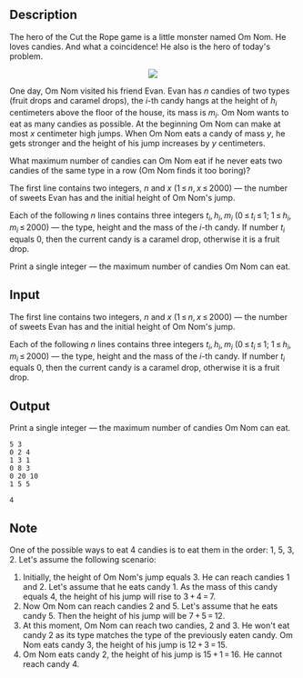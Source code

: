 ## Description

<div><p>The hero of the Cut the Rope game is a little monster named Om Nom. He loves candies. And what a coincidence! He also is the hero of today's problem.</p><center> <img class="tex-graphics" src="file://hEt0ULtK.png" style="max-width: 100.0%;max-height: 100.0%;"> </center><p>One day, Om Nom visited his friend Evan. Evan has <span class="tex-span"><i>n</i></span> candies of two types (fruit drops and caramel drops), the <span class="tex-span"><i>i</i></span>-th candy hangs at the height of <span class="tex-span"><i>h</i><sub class="lower-index"><i>i</i></sub></span> centimeters above the floor of the house, its mass is <span class="tex-span"><i>m</i><sub class="lower-index"><i>i</i></sub></span>. Om Nom wants to eat as many candies as possible. At the beginning Om Nom can make at most <span class="tex-span"><i>x</i></span> centimeter high jumps. When Om Nom eats a candy of mass <span class="tex-span"><i>y</i></span>, he gets stronger and the height of his jump increases by <span class="tex-span"><i>y</i></span> centimeters.</p><p>What maximum number of candies can Om Nom eat if he never eats two candies of the same type in a row (Om Nom finds it too boring)?</p></div><div class="input-specification"><p>The first line contains two integers, <span class="tex-span"><i>n</i></span> and <span class="tex-span"><i>x</i></span> <span class="tex-span">(1 ≤ <i>n</i>, <i>x</i> ≤ 2000)</span> — the number of sweets Evan has and the initial height of Om Nom's jump. </p><p>Each of the following <span class="tex-span"><i>n</i></span> lines contains three integers <span class="tex-span"><i>t</i><sub class="lower-index"><i>i</i></sub>, <i>h</i><sub class="lower-index"><i>i</i></sub>, <i>m</i><sub class="lower-index"><i>i</i></sub></span> <span class="tex-span">(0 ≤ <i>t</i><sub class="lower-index"><i>i</i></sub> ≤ 1;&nbsp;1 ≤ <i>h</i><sub class="lower-index"><i>i</i></sub>, <i>m</i><sub class="lower-index"><i>i</i></sub> ≤ 2000)</span> — the type, height and the mass of the <span class="tex-span"><i>i</i></span>-th candy. If number <span class="tex-span"><i>t</i><sub class="lower-index"><i>i</i></sub></span> equals 0, then the current candy is a caramel drop, otherwise it is a fruit drop.</p></div><div class="output-specification"><p>Print a single integer — the maximum number of candies Om Nom can eat.</p></div>

## Input

<p>The first line contains two integers, <span class="tex-span"><i>n</i></span> and <span class="tex-span"><i>x</i></span> <span class="tex-span">(1 ≤ <i>n</i>, <i>x</i> ≤ 2000)</span> — the number of sweets Evan has and the initial height of Om Nom's jump. </p><p>Each of the following <span class="tex-span"><i>n</i></span> lines contains three integers <span class="tex-span"><i>t</i><sub class="lower-index"><i>i</i></sub>, <i>h</i><sub class="lower-index"><i>i</i></sub>, <i>m</i><sub class="lower-index"><i>i</i></sub></span> <span class="tex-span">(0 ≤ <i>t</i><sub class="lower-index"><i>i</i></sub> ≤ 1;&nbsp;1 ≤ <i>h</i><sub class="lower-index"><i>i</i></sub>, <i>m</i><sub class="lower-index"><i>i</i></sub> ≤ 2000)</span> — the type, height and the mass of the <span class="tex-span"><i>i</i></span>-th candy. If number <span class="tex-span"><i>t</i><sub class="lower-index"><i>i</i></sub></span> equals 0, then the current candy is a caramel drop, otherwise it is a fruit drop.</p>

## Output

<p>Print a single integer — the maximum number of candies Om Nom can eat.</p>





```input1
5 3
0 2 4
1 3 1
0 8 3
0 20 10
1 5 5

```




```output1
4

```



## Note

<p>One of the possible ways to eat <span class="tex-span">4</span> candies is to eat them in the order: <span class="tex-span">1</span>, <span class="tex-span">5</span>, <span class="tex-span">3</span>, <span class="tex-span">2</span>. Let's assume the following scenario:</p><ol> <li> Initially, the height of Om Nom's jump equals <span class="tex-span">3</span>. He can reach candies <span class="tex-span">1</span> and <span class="tex-span">2</span>. Let's assume that he eats candy <span class="tex-span">1</span>. As the mass of this candy equals <span class="tex-span">4</span>, the height of his jump will rise to <span class="tex-span">3 + 4 = 7</span>. </li><li> Now Om Nom can reach candies <span class="tex-span">2</span> and <span class="tex-span">5</span>. Let's assume that he eats candy <span class="tex-span">5</span>. Then the height of his jump will be <span class="tex-span">7 + 5 = 12</span>. </li><li> At this moment, Om Nom can reach two candies, <span class="tex-span">2</span> and <span class="tex-span">3</span>. He won't eat candy <span class="tex-span">2</span> as its type matches the type of the previously eaten candy. Om Nom eats candy <span class="tex-span">3</span>, the height of his jump is <span class="tex-span">12 + 3 = 15</span>. </li><li> Om Nom eats candy <span class="tex-span">2</span>, the height of his jump is <span class="tex-span">15 + 1 = 16</span>. He cannot reach candy <span class="tex-span">4</span>. </li></ol>
